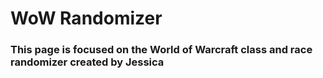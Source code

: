 # WoW Randomizer
### This page is focused on the World of Warcraft class and race randomizer created by Jessica
